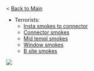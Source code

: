 < [Back to Main](/README.md)

- Terrorists:
    - [Insta smokes to connector](./t/conn-insta/README.md)
    - [Connector smokes](./t/conn/README.md)
    - [Mid templ smokes](./t/templ/README.md)
    - [Window smokes](./t/window/README.md)
    - [B site smokes](./t/b/README.md)

<img src="./positions.en.jpeg">